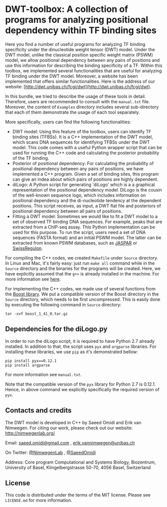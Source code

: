 # DWT-toolbox: A collection of programs for analyzing positional dependency within TF binding sites
Here you find a number of useful programs for analyzing TF binding specificity under the dinucleotide weight tensor (DWT) model. Under the DWT model, unlike the classical position specific weight matrix (PSWM) model, we allow positional dependency between any pairs of positions and use this information for describing the binding specificity of a TF. Within this toolbox, we implemented several functionalities that are useful for analyzing TF binding under the DWT model. Moreover, a website has been implemented that offers similar functionalities. Here is the address of our website: [http://dwt.unibas.ch/fcgi/dwt](http://dwt.unibas.ch/fcgi/dwt).

In this bundle, we tried to describe the usage of these tools in detail. Therefore, users are recommended to consult with the `manual.txt` file. Moreover, the content of `Examples` directory includes several sub-directory that each of them demonstrate the usage of each tool separately.

More specifically, users can find the following functionalities: 

* DWT model: Using this feature of the toolbox, users can identify TF binding sites (TFBSs). It is a C++ implementation of the DWT model, which scans DNA sequences for identifying TFBSs under the DWT model. This code comes with a useful Python wrapper script that can be used for running the C++ code and calculating the posterior probability of the TF binding.
* Posterior of positional dependency: For calculating the probability of positional dependency between any pairs of positions, we have implemented a C++ program. Given a set of binding sites, this program can give an indea about which pairs of positions are highly dependent. 
* diLogo: A Python script for generating 'diLogo' which is a a graphical representation of the positional dependency model. DiLogo is the cousin of the well-known sequence logo, which includes information on positional dependency and the di-nucleotide tendency at the dependent positions. This script receives, as input, a DWT flat file and posteriors of positional dependency between all pairs of positions. 
* Fitting a DWT model: Sometimes we would like to fit a DWT model to a set of observed TF binding DNA sequences. For example, peaks that are extracted from a ChIP-seq assay. This Python implementation can be used for this purpose. To run the script, users need a set of DNA sequences (FASTA format) and an initial PSWM model. The latter can be extracted from known PSWM databases, such as [JASPAR](http://jaspar.genereg.net/) or [SwissRegulon](http://swissregulon.unibas.ch/fcgi/sr/swissregulon). 

For compiling the C++ codes, we created `Makefile` under `Source` directory. In Linux and Mac, it's fairly easy: just run  `make all` command while in the `Source` directory and the binaries for the programs will be created. Here, we have explicitly assumed that the `g++` is already installed in the machine. For more information see [here](https://gcc.gnu.org/). 

For implementing the C++ codes, we made use of several functions from the [Boost library](http://www.boost.org/). We
put a compatible version of the Boost directory in the `Source` directory, which needs to be first uncompressed. This is easily
done by executing the following command in `Source` directory:

```
tar -xvf boost_1_41_0.tar.gz
```

## Dependencies for the diLogo.py 
In order to run the diLogo script, it is required to have Python 2.7 already installed. In addition to that, the script uses
`pyx` and `argparse` libraries. For installing these libraries, we use `pip` as it's demonstrated bellow:

```
pip install pyx==0.12.1
pip install argparse
```

For more information see `manual.txt`.

Note that the compatible version of the `pyx` library for Python 2.7 is 0.12.1. Hence, in above command we explicitly specifically
the required version of `pyx`.


## Contacts and credits 
The DWT model is developed in C++ by Saeed Omidi and Erik van Nimwegen.
For citing our work, please check out our website:
http://nimwegenlab.org/

Email:
saeed.omidi@gmail.com , 
erik.vannimwegen@unibas.ch

On Twitter:
[@NimwegenLab](https://twitter.com/NimwegenLab) , 
[@SaeedOmidi](https://twitter.com/saeedomidi)

Address:
Core program Computational and Systems Biology, 
Biozentrum, University of Basel, 
Klingelbergstrasse 50-70, 
4056 Basel, Switzerland


## License 
This code is distributed under the terms of the MIT license. Please see `LICENSE.md` for more information. 
